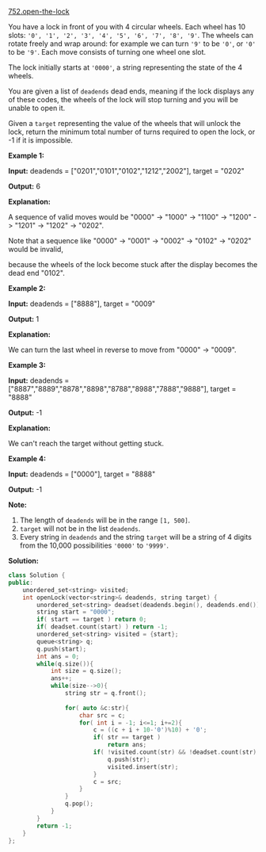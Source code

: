 [752.open-the-lock](https://leetcode.com/problems/open-the-lock/)  

You have a lock in front of you with 4 circular wheels. Each wheel has 10 slots: `'0', '1', '2', '3', '4', '5', '6', '7', '8', '9'`. The wheels can rotate freely and wrap around: for example we can turn `'9'` to be `'0'`, or `'0'` to be `'9'`. Each move consists of turning one wheel one slot.

The lock initially starts at `'0000'`, a string representing the state of the 4 wheels.

You are given a list of `deadends` dead ends, meaning if the lock displays any of these codes, the wheels of the lock will stop turning and you will be unable to open it.

Given a `target` representing the value of the wheels that will unlock the lock, return the minimum total number of turns required to open the lock, or -1 if it is impossible.

**Example 1:**  

  
**Input:** deadends = \["0201","0101","0102","1212","2002"\], target = "0202"
  
**Output:** 6
  
**Explanation:**
  
A sequence of valid moves would be "0000" -> "1000" -> "1100" -> "1200" -> "1201" -> "1202" -> "0202".
  
Note that a sequence like "0000" -> "0001" -> "0002" -> "0102" -> "0202" would be invalid,
  
because the wheels of the lock become stuck after the display becomes the dead end "0102".
  

**Example 2:**  

  
**Input:** deadends = \["8888"\], target = "0009"
  
**Output:** 1
  
**Explanation:**
  
We can turn the last wheel in reverse to move from "0000" -> "0009".
  

**Example 3:**  

  
**Input:** deadends = \["8887","8889","8878","8898","8788","8988","7888","9888"\], target = "8888"
  
**Output:** -1
  
**Explanation:**
  
We can't reach the target without getting stuck.
  

**Example 4:**  

  
**Input:** deadends = \["0000"\], target = "8888"
  
**Output:** -1
  

**Note:**  

1.  The length of `deadends` will be in the range `[1, 500]`.
2.  `target` will not be in the list `deadends`.
3.  Every string in `deadends` and the string `target` will be a string of 4 digits from the 10,000 possibilities `'0000'` to `'9999'`.  



**Solution:**  

```cpp
class Solution {
public:
    unordered_set<string> visited;
    int openLock(vector<string>& deadends, string target) {
        unordered_set<string> deadset(deadends.begin(), deadends.end());
        string start = "0000";
        if( start == target ) return 0;
        if( deadset.count(start) ) return -1;
        unordered_set<string> visited = {start};
        queue<string> q;
        q.push(start);
        int ans = 0;
        while(q.size()){
            int size = q.size();
            ans++;
            while(size-->0){
                string str = q.front();
                
                for( auto &c:str){
                    char src = c;
                    for( int i = -1; i<=1; i+=2){
                        c = ((c + i + 10-'0')%10) + '0';
                        if( str == target )
                            return ans;
                        if( !visited.count(str) && !deadset.count(str) ) {
                            q.push(str);
                            visited.insert(str);
                        }
                        c = src;
                    }
                }
                q.pop();
            }
        }
        return -1;
    }
};
```
      